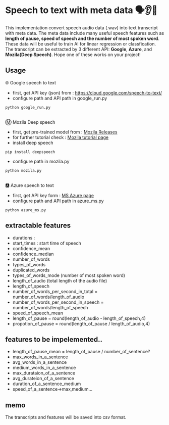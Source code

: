 # Speech to text with meta data 🗣👂📝
This implementation convert speech audio data (.wav) into text transcript with meta data. The meta data include many useful speech features such as **length of pause, speed of speech and the number of most spoken word**. These data will be useful to train AI for linear regression or classfication. The transcript can be extracted by 3 different API: **Google**, **Azure**, and **Mozila(Deep Speech)**. Hope one of these works on your project!

## Usage
🌐 Google speech to text
- first, get API key (json) from : https://cloud.google.com/speech-to-text/
- configure path and API path in google_run.py
```
python google_run.py
```
\
Ⓜ️ Mozila Deep speech
- first, get pre-trained model from : [Mozila Releases](https://github.com/mozilla/DeepSpeech/releases)
- for further tutorial check : [Mozila tutorial page](https://deepspeech.readthedocs.io/en/latest/USING.html)
- install deep speech
```
pip install deepspeech
```
- configure path in mozila.py
```
python mozila.py
```
\
🅰️ Azure speech to text
- first, get API key form : [MS Azure page](https://azure.microsoft.com/en-us/products/cognitive-services/speech-to-text)
- configure path and API path in azure_ms.py
```
python azure_ms.py
```

## extractable features
- durations : 
- start_times : start time of speech
- confidence_mean
- confidence_median
- number_of_words
- types_of_words
- duplicated_words
- types_of_words_mode (number of most spoken word)
- length_of_audio (total length of the audio file)
- length_of_speech
- number_of_words_per_second_in_total = number_of_words/length_of_audio
- number_of_words_per_second_in_speech = number_of_words/length_of_speech
- speed_of_speech_mean
- length_of_pause = round(length_of_audio - length_of_speech,4)
- propotion_of_pause = round(length_of_pause / length_of_audio,4)
    
## features to be impelemented..
- length_of_pause_mean = length_of_pause / number_of_sentence?
- max_words_in_a_sentence
- avg_words_in_a_sentence
- medium_words_in_a_sentence
- max_durataion_of_a_sentence
- avg_durateion_of_a_sentence
- duration_of_a_sentence_medium
- speed_of_a_sentence->max,medium...

## memo
The transcripts and features will be saved into csv format.
